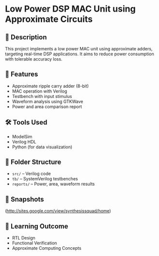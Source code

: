 # Low Power DSP MAC Unit using Approximate Circuits

## 📌 Description
This project implements a low power MAC unit using approximate adders, targeting real-time DSP applications. It aims to reduce power consumption with tolerable accuracy loss.

## 🚀 Features
- Approximate ripple carry adder (8-bit)
- MAC operation with Verilog
- Testbench with input stimulus
- Waveform analysis using GTKWave
- Power and area comparison report

## 🛠 Tools Used
- ModelSim
- Verilog HDL
- Python (for data visualization)

## 📁 Folder Structure
- `src/` – Verilog code
- `tb/` – SystemVerilog testbenches
- `reports/` – Power, area, waveform results

## 📸 Snapshots
(http://sites.google.com/view/synthesissquad/home)
## 🧠 Learning Outcome
- RTL Design
- Functional Verification
- Approximate Computing Concepts

